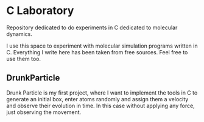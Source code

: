 # C Laboratory

Repository dedicated to do experiments in C dedicated to molecular dynamics.

I use this space to experiment with molecular simulation programs written in C. Everything I write here has been taken from free sources. Feel free to use them too.

## DrunkParticle

Drunk Particle is my first project, where I want to implement the tools in C to generate an initial box, enter atoms randomly and assign them a velocity and observe their evolution in time. In this case without applying any force, just observing the movement.
